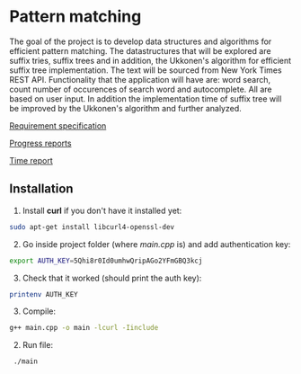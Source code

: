 
# Pattern matching 

The goal of the project is to develop data structures and algorithms for efficient pattern matching. The datastructures that will be explored are suffix tries, suffix trees and in addition, the Ukkonen's algorithm for efficient suffix tree implementation. The text will be sourced from New York Times REST API. Functionality that the application will have are: word search, count number of occurences of search word and autocomplete. All are based on user input. In addition the implementation time of suffix tree will be improved by the Ukkonen's algorithm and further analyzed.



[Requirement specification](https://github.com/r-elsa/treecomparison/blob/master/documentation/requirements.md)

[Progress reports](https://github.com/r-elsa/treecomparison/blob/master/documentation/progress_reports/week1.md)

[Time report](https://github.com/r-elsa/treecomparison/blob/master/documentation/progress_reports/time_report.md)



## Installation

1. Install **curl** if you don't have it installed yet:

```bash
sudo apt-get install libcurl4-openssl-dev
```

2. Go inside project folder (where *main.cpp* is) and add authentication key:

```bash
export AUTH_KEY=5Qhi8r0Id0umhwQripAGo2YFmGBQ3kcj

```

3. Check that it worked (should print the auth key):

```bash
printenv AUTH_KEY

```


3. Compile:

```bash
g++ main.cpp -o main -lcurl -Iinclude
```

2. Run file:

```bash
 ./main
```

